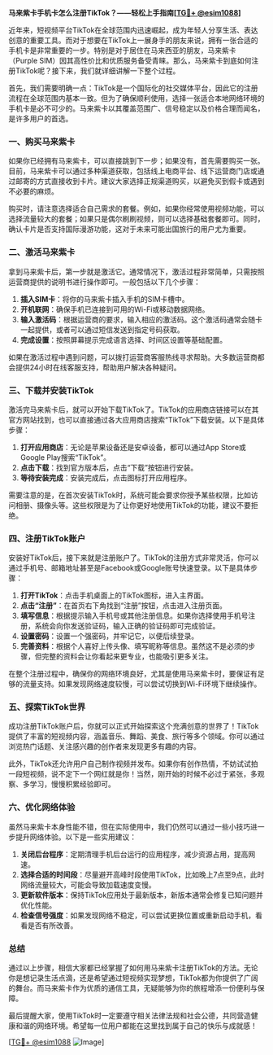 **马来紫卡手机卡怎么注册TikTok？——轻松上手指南[[TG💪+ @esim1088](https://t.me/s/esim1088)]**

近年来，短视频平台TikTok在全球范围内迅速崛起，成为年轻人分享生活、表达创意的重要工具。而对于想要在TikTok上一展身手的朋友来说，拥有一张合适的手机卡是非常重要的一步。特别是对于居住在马来西亚的朋友，马来紫卡（Purple SIM）因其高性价比和优质服务备受青睐。那么，马来紫卡到底如何注册TikTok呢？接下来，我们就详细讲解一下整个过程。

首先，我们需要明确一点：TikTok是一个国际化的社交媒体平台，因此它的注册流程在全球范围内基本一致。但为了确保顺利使用，选择一张适合本地网络环境的手机卡是必不可少的。马来紫卡以其覆盖范围广、信号稳定以及价格合理而闻名，是许多用户的首选。

### 一、购买马来紫卡

如果你已经拥有马来紫卡，可以直接跳到下一步；如果没有，首先需要购买一张。目前，马来紫卡可以通过多种渠道获取，包括线上电商平台、线下运营商门店或通过邮寄的方式直接收到卡片。建议大家选择正规渠道购买，以避免买到假卡或遇到不必要的麻烦。

购买时，请注意选择适合自己需求的套餐。例如，如果你经常使用视频功能，可以选择流量较大的套餐；如果只是偶尔刷刷视频，则可以选择基础套餐即可。同时，确认卡片是否支持国际漫游功能，这对于未来可能出国旅行的用户尤为重要。

### 二、激活马来紫卡

拿到马来紫卡后，第一步就是激活它。通常情况下，激活过程非常简单，只需按照运营商提供的说明书进行操作即可。一般包括以下几个步骤：

1. **插入SIM卡**：将你的马来紫卡插入手机的SIM卡槽中。
2. **开机联网**：确保手机已连接到可用的Wi-Fi或移动数据网络。
3. **输入激活码**：根据运营商的要求，输入相应的激活码。这个激活码通常会随卡一起提供，或者可以通过短信发送到指定号码获取。
4. **完成设置**：按照屏幕提示完成语言选择、时间区设置等基础配置。

如果在激活过程中遇到问题，可以拨打运营商客服热线寻求帮助。大多数运营商都会提供24小时在线客服支持，帮助用户解决各种疑问。

### 三、下载并安装TikTok

激活完马来紫卡后，就可以开始下载TikTok了。TikTok的应用商店链接可以在其官方网站找到，也可以直接通过各大应用商店搜索“TikTok”下载安装。以下是具体步骤：

1. **打开应用商店**：无论是苹果设备还是安卓设备，都可以通过App Store或Google Play搜索“TikTok”。
2. **点击下载**：找到官方版本后，点击“下载”按钮进行安装。
3. **等待安装完成**：安装完成后，点击图标打开应用程序。

需要注意的是，在首次安装TikTok时，系统可能会要求你授予某些权限，比如访问相册、摄像头等。这些权限是为了让你更好地使用TikTok的功能，建议不要拒绝。

### 四、注册TikTok账户

安装好TikTok后，接下来就是注册账户了。TikTok的注册方式非常灵活，你可以通过手机号、邮箱地址甚至是Facebook或Google账号快速登录。以下是具体步骤：

1. **打开TikTok**：点击手机桌面上的TikTok图标，进入主界面。
2. **点击“注册”**：在首页右下角找到“注册”按钮，点击进入注册页面。
3. **填写信息**：根据提示输入手机号或其他注册信息。如果你选择使用手机号注册，系统会向你发送验证码，输入正确的验证码即可完成验证。
4. **设置密码**：设置一个强密码，并牢记它，以便后续登录。
5. **完善资料**：根据个人喜好上传头像、填写昵称等信息。虽然这不是必须的步骤，但完整的资料会让你看起来更专业，也能吸引更多关注。

在整个注册过程中，确保你的网络环境良好，尤其是使用马来紫卡时，要保证有足够的流量支持。如果发现网络速度较慢，可以尝试切换到Wi-Fi环境下继续操作。

### 五、探索TikTok世界

成功注册TikTok账户后，你就可以正式开始探索这个充满创意的世界了！TikTok提供了丰富的短视频内容，涵盖音乐、舞蹈、美食、旅行等多个领域。你可以通过浏览热门话题、关注感兴趣的创作者来发现更多有趣的内容。

此外，TikTok还允许用户自己制作视频并发布。如果你有创作热情，不妨试试拍一段短视频，说不定下一个网红就是你！当然，刚开始的时候不必过于紧张，多观察、多学习，慢慢积累经验即可。

### 六、优化网络体验

虽然马来紫卡本身性能不错，但在实际使用中，我们仍然可以通过一些小技巧进一步提升网络体验。以下是一些实用建议：

1. **关闭后台程序**：定期清理手机后台运行的应用程序，减少资源占用，提高网速。
2. **选择合适的时间段**：尽量避开高峰时段使用TikTok，比如晚上7点至9点，此时网络流量较大，可能会导致加载速度变慢。
3. **更新软件版本**：保持TikTok应用处于最新版本，新版本通常会修复已知问题并优化性能。
4. **检查信号强度**：如果发现网络不稳定，可以尝试更换位置或重新启动手机，看看是否有所改善。

### 总结

通过以上步骤，相信大家都已经掌握了如何用马来紫卡注册TikTok的方法。无论你是想记录生活点滴，还是希望通过短视频实现梦想，TikTok都为你提供了广阔的舞台。而马来紫卡作为优质的通信工具，无疑能够为你的旅程增添一份便利与保障。

最后提醒大家，使用TikTok时一定要遵守相关法律法规和社会公德，共同营造健康和谐的网络环境。希望每一位用户都能在这里找到属于自己的快乐与成就感！

[[TG💪+ @esim1088](https://t.me/s/esim1088) ![Image](https://i.postimg.cc/4NQfJmqS/Snipaste-2025-05-13-00-14-12.png)]